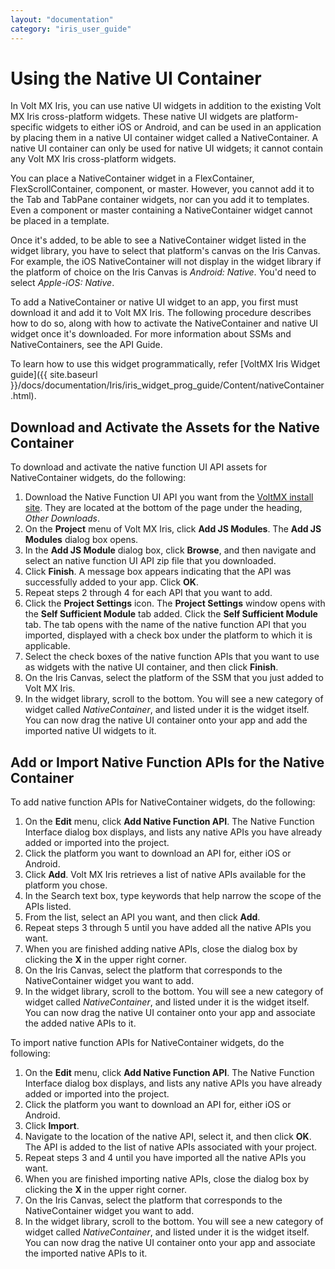 ```yaml
---
layout: "documentation"
category: "iris_user_guide"
---
```

                          


Using the Native UI Container
=============================

In Volt MX Iris, you can use native UI widgets in addition to the existing Volt MX Iris cross-platform widgets. These native UI widgets are platform-specific widgets to either iOS or Android, and can be used in an application by placing them in a native UI container widget called a NativeContainer. A native UI container can only be used for native UI widgets; it cannot contain any Volt MX Iris cross-platform widgets.

You can place a NativeContainer widget in a FlexContainer, FlexScrollContainer, component, or master. However, you cannot add it to the Tab and TabPane container widgets, nor can you add it to templates. Even a component or master containing a NativeContainer widget cannot be placed in a template.

Once it's added, to be able to see a NativeContainer widget listed in the widget library, you have to select that platform's canvas on the Iris Canvas. For example, the iOS NativeContainer will not display in the widget library if the platform of choice on the Iris Canvas is _Android: Native_. You'd need to select _Apple-iOS: Native_.

To add a NativeContainer or native UI widget to an app, you first must download it and add it to Volt MX Iris. The following procedure describes how to do so, along with how to activate the NativeContainer and native UI widget once it's downloaded. For more information about SSMs and NativeContainers, see the API Guide.

To learn how to use this widget programmatically, refer [VoltMX Iris Widget guide]({{ site.baseurl }}/docs/documentation/Iris/iris_widget_prog_guide/Content/nativeContainer.html).

Download and Activate the Assets for the Native Container
---------------------------------------------------------

To download and activate the native function UI API assets for NativeContainer widgets, do the following:

1.  Download the Native Function UI API you want from the [](http://developer.voltmx.com/VoltMXBetaRelease70)[VoltMX install site](http://developer.voltmx.com/VoltMXBetaRelease70). They are located at the bottom of the page under the heading, _Other Downloads_.
2.  On the **Project** menu of Volt MX Iris, click **Add JS Modules**. The **Add JS Modules** dialog box opens.
3.  In the **Add JS Module** dialog box, click **Browse**, and then navigate and select an native function UI API zip file that you downloaded.
4.  Click **Finish**. A message box appears indicating that the API was successfully added to your app. Click **OK**.
5.  Repeat steps 2 through 4 for each API that you want to add.
6.  Click the **Project Settings** icon. The **Project Settings** window opens with the **Self Sufficient Module** tab added. Click the **Self Sufficient Module** tab. The tab opens with the name of the native function API that you imported, displayed with a check box under the platform to which it is applicable.
7.  Select the check boxes of the native function APIs that you want to use as widgets with the native UI container, and then click **Finish**.
8.  On the Iris Canvas, select the platform of the SSM that you just added to Volt MX Iris.
9.  In the widget library, scroll to the bottom. You will see a new category of widget called _NativeContainer_, and listed under it is the widget itself. You can now drag the native UI container onto your app and add the imported native UI widgets to it.

Add or Import Native Function APIs for the Native Container
-----------------------------------------------------------

To add native function APIs for NativeContainer widgets, do the following:

1.  On the **Edit** menu, click **Add Native Function API**. The Native Function Interface dialog box displays, and lists any native APIs you have already added or imported into the project.
2.  Click the platform you want to download an API for, either iOS or Android.
3.  Click **Add**. Volt MX Iris retrieves a list of native APIs available for the platform you chose.
4.  In the Search text box, type keywords that help narrow the scope of the APIs listed.
5.  From the list, select an API you want, and then click **Add**.
6.  Repeat steps 3 through 5 until you have added all the native APIs you want.
7.  When you are finished adding native APIs, close the dialog box by clicking the **X** in the upper right corner.
8.  On the Iris Canvas, select the platform that corresponds to the NativeContainer widget you want to add.
9.  In the widget library, scroll to the bottom. You will see a new category of widget called _NativeContainer_, and listed under it is the widget itself. You can now drag the native UI container onto your app and associate the added native APIs to it.

To import native function APIs for NativeContainer widgets, do the following:

1.  On the **Edit** menu, click **Add Native Function API**. The Native Function Interface dialog box displays, and lists any native APIs you have already added or imported into the project.
2.  Click the platform you want to download an API for, either iOS or Android.
3.  Click **Import**.
4.  Navigate to the location of the native API, select it, and then click **OK**. The API is added to the list of native APIs associated with your project.
5.  Repeat steps 3 and 4 until you have imported all the native APIs you want.
6.  When you are finished importing native APIs, close the dialog box by clicking the **X** in the upper right corner.
7.  On the Iris Canvas, select the platform that corresponds to the NativeContainer widget you want to add.
8.  In the widget library, scroll to the bottom. You will see a new category of widget called _NativeContainer_, and listed under it is the widget itself. You can now drag the native UI container onto your app and associate the imported native APIs to it.
